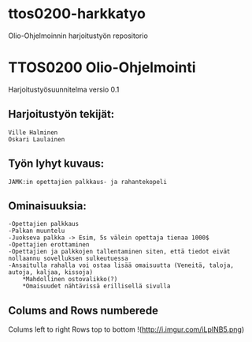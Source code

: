 # ttos0200-harkkatyo
Olio-Ohjelmoinnin harjoitustyön repositorio


# TTOS0200 Olio-Ohjelmointi
Harjoitustyösuunnitelma versio 0.1


## Harjoitustyön tekijät:
	Ville Halminen
	Oskari Laulainen
	

	
	
## Työn lyhyt kuvaus:
	JAMK:in opettajien palkkaus- ja rahantekopeli
	
	
## Ominaisuuksia:
	-Opettajien palkkaus
	-Palkan muuntelu
	-Juokseva palkka -> Esim, 5s välein opettaja tienaa 1000$
	-Opettajien erottaminen
	-Opettajien ja palkkojen tallentaminen siten, että tiedot eivät nollaannu sovelluksen sulkeutuessa
	-Ansaitulla rahalla voi ostaa lisää omaisuutta (Veneitä, taloja, autoja, kaljaa, kissoja)
		*Mahdollinen ostovalikko(?)
		*Omaisuudet nähtävissä erillisellä sivulla
	
	
## Colums and Rows numberede
Colums left to right
Rows top to bottom
!(http://i.imgur.com/iLpINB5.png)



